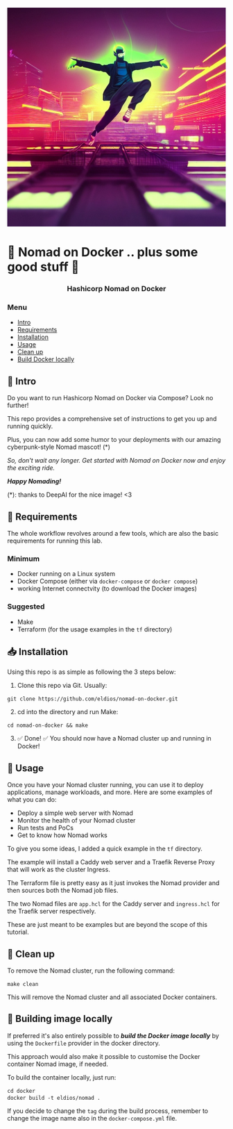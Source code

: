 <p align="center">
  <img src="https://github.com/eldios/nomad-on-docker/blob/main/assets/logo.jpg?raw=true" alt="Nomad on Docker logo"/>
</p>

# 🤖 Nomad on Docker .. plus some good stuff 🤖

<h3 align="center">Hashicorp Nomad on Docker</h3>

### Menu

- [Intro](#-intro)
- [Requirements](#-requirements)
- [Installation](#-installation)
- [Usage](#-usage)
- [Clean up](#-clean-up)
- [Build Docker locally](#-build-image-locally)

## 🧾 Intro

Do you want to run Hashicorp Nomad on Docker via Compose? Look no further! 

This repo provides a comprehensive set of instructions to get you up and running quickly.

Plus, you can now add some humor to your deployments with our amazing cyberpunk-style Nomad mascot! (*)

*So, don't wait any longer. Get started with Nomad on Docker now and enjoy the exciting ride.*

***Happy Nomading!***

(*): thanks to DeepAI for the nice image! <3

## 🔌 Requirements

The whole workflow revolves around a few tools, which are also the basic
requirements for running this lab.

### Minimum
* Docker running on a Linux system
* Docker Compose (either via `docker-compose` or `docker compose`)
* working Internet connectvity (to download the Docker images)

### Suggested
* Make
* Terraform (for the usage examples in the `tf` directory)

## 📥 Installation
Using this repo is as simple as following the 3 steps below:

1. Clone this repo via Git. Usually:
```
git clone https://github.com/eldios/nomad-on-docker.git
```
2. cd into the directory and run Make:
```
cd nomad-on-docker && make
```
3. ✅ Done! ✅ You should now have a Nomad cluster up and running in Docker!

## 🤠 Usage

Once you have your Nomad cluster running, you can use it to deploy applications, manage workloads, and more. Here are some examples of what you can do:

- Deploy a simple web server with Nomad
- Monitor the health of your Nomad cluster
- Run tests and PoCs
- Get to know how Nomad works

To give you some ideas, I added a quick example in the `tf` directory.

The example will install a Caddy web server and a Traefik Reverse Proxy that
will work as the cluster Ingress.

The Terraform file is pretty easy as it just invokes the Nomad provider and then
sources both the Nomad job files.

The two Nomad files are `app.hcl` for the Caddy server and `ingress.hcl` for the
Traefik server respectively.

These are just meant to be examples but are beyond the scope of this tutorial.

## 🧹 Clean up
To remove the Nomad cluster, run the following command:

```
make clean
```

This will remove the Nomad cluster and all associated Docker containers.

## 🔨 Building image locally
If preferred it's also entirely possible to ***build the Docker image locally*** by using the `Dockerfile` provider in the docker directory.

This approach would also make it possible to customise the Docker container Nomad image, if needed.

To build the container locally, just run:
```
cd docker
docker build -t eldios/nomad .
```

If you decide to change the `tag` during the build process, remember to change the image name also in the `docker-compose.yml` file.
